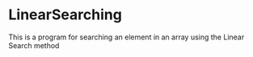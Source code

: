 # LinearSearching
This is a program for searching an element in an array using the Linear Search method
